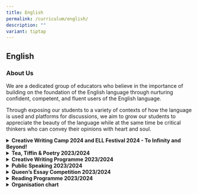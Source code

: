 ```yaml
---
title: English
permalink: /curriculum/english/
description: ""
variant: tiptap
---
```

<h2>English</h2>
<h3>About Us</h3>
<p>We are a dedicated group of educators who believe in the importance of
building on the foundation of the English language through nurturing confident,
competent, and fluent users of the English language.</p>
<p>Through exposing our students to a variety of contexts of how the language
is used and platforms for discussions, we aim to grow our students to appreciate
the beauty of the language while at the same time be critical thinkers
who can convey their opinions with heart and soul.</p>
<div data-type="detailGroup" class="isomer-accordion-group isomer-accordion isomer-accordion-white">
<details class="isomer-details">
<summary><strong>Creative Writing Camp 2024 and ELL Festival 2024 - To Infinity and Beyond!&nbsp;</strong>
</summary>
<div data-type="detailsContent" class="isomer-details-content">
<p>During the June holidays, selected interested students participated in
our annual Creative Writing Camp, with experiences and workshops led by
teachers and professionals from the writing industry. In Term 3, ELL Festival
took place with various activities to engage students' curiosity about
the English Language and literary pursuits.&nbsp;</p>
<p>Do check out their works here at our online publication, <a href="https://sites.google.com/moe.edu.sg/contemplations2024/home" rel="noopener nofollow" target="_blank">ContemplAItions 2024</a>!&nbsp;</p>
<p>In addition, you may also enjoy reading the thoughtful and creative essays
by students who achieved Gold and Silver awards at the Queens Commonwealth
Essay Competition, also hosted on the website!&nbsp;</p>
</div>
</details>
</div>
<div data-type="detailGroup" class="isomer-accordion-group isomer-accordion isomer-accordion-white">
<details class="isomer-details">
<summary><strong>Tea, Tiffin &amp; Poetry 2023/2024</strong>
</summary>
<div data-type="detailsContent" class="isomer-details-content">
<p>We are delighted to share that our students participated in the 'Tea,
Tiffin, and Poetry' 2024 event at CHIJ St. Nicholas Girls' School. This
event was dedicated to celebrating the art of poetry, offering students
a unique opportunity to engage with local poets and fellow poetry enthusiasts
and embodying our school’s commitment to nurturing the arts and fostering
a love for literature within our community.&nbsp;</p>
<p>During the event, our students immersed themselves in the rich world of
poetry through reading, writing, and listening to original works. The afternoon
was brimming with creativity and inspiration, enabling students to deepen
their understanding and appreciation of poetic expression. We are proud
of the insights and creative growth our students gained from this memorable
experience.</p>
<p>We are also thrilled to announce that our students, Chang Ling-Chi @ Olivia
Zelda Setiono and Vidal Janella Amy Pfrilz De Vera from 3 Excellence, received
recognition for their outstanding poetry, clinching awards for ‘The Most
Thought-Provoking Poem’ and ‘The Best Writer’s Craft,’ respectively.</p>
<p></p>
<p></p>
<div class="isomer-image-wrapper">
<img style="width: 50%;" height="auto" width="100%" alt="" src="/images/el_ttp 2024 (2).jpg">
</div>
<div class="isomer-image-wrapper">
<img style="width: 50%;" height="auto" width="100%" alt="" src="/images/el_ttp 2024 (1).jpg">
</div>
</div>
</details>
</div>
<div data-type="detailGroup" class="isomer-accordion-group isomer-accordion isomer-accordion-white">
<details class="isomer-details">
<summary><strong>Creative Writing Programme 2023/2024</strong>
</summary>
<div data-type="detailsContent" class="isomer-details-content">
<ul data-tight="true" class="tight">
<li>
<p><strong><u>CAP 2023/2024</u></strong>
<br><strong>2023/2024 CAPpers</strong>
<br>Student-writers in our Creative Writing Programme passionately pursued
their craft, meticulously developing portfolios of original works that
reflect a deep sensitivity to the world around them for the Creative Arts
Programme (CAP). This prestigious programme, jointly organized by the Gifted
Education Branch, MOE, and Yale-NUS College, offers a unique platform for
young and talented writers.
<br>We are proud to announce that in 2023, two of our students, Stella Tong
Chi Ling from 3 Steadfastness and Rulona Miguel Badilla from 3 Excellence,
were selected to represent AISS at the CAP Seminar, held from 29th May
to 1st June. Continuing this achievement, in 2024, Chang Ling-Chi @ Olivia
Zelda Setiono and Joey Lee Jie Yi, both from 3 Excellence, were also accepted
into CAP, representing AISS at the seminar from 27th to 31st May.</p>
<p>As CAP participants, they engaged in a diverse array of creative writing
workshops, plenary lectures, performance workshops, and enrichment sessions,
all of which pushed their creative boundaries to new heights. We would
like to congratulate them in achieving new and exciting milestones in their
creative writing endeavors.</p>
<p><strong>2023/2024 CAP Mentees</strong>
<br>We are pleased to announce that our 2022 CAPpers, Bellelyn Ong and Klenn
Teo Yuan Jun Kai, successfully submitted their portfolios for the 2023
Mentorship Attachment. As 2023 CAP poetry mentees, they demonstrated a
spirit of excellence, pushing themselves to refine their creative writing
skills under the guidance of a local writer. Their dedication led to the
creation of exceptional poetry pieces, which were selected for publication
in the 2023 CAP Anthology, <em>Eye on the World: Making It New.</em>
</p>
<p>Additionally, Bellelyn received special recognition from the CAP Organising
Committee and was invited to recite her published poem, ‘Pulau Ubin &amp;
Painting Lessons (Title of Film) @ National Gallery’<em>,</em> at the CAP
Seminar Closing Ceremony on 1 June at NAFA. Her performance aimed to inspire
seminar participants from various schools as they embarked on their journeys
as budding writers. Bellelyn was further honored with an invitation to
recite her poem at the 2023 Poetry Festival at NLB on 5th August, where
her work was praised for its craftsmanship and alignment with the festival’s
theme, ‘Sojourners.’ We applaud her outstanding achievements in creative
writing.</p>
<p>Building on this success, Rulona Miguel Badilla from 3 Excellence was
also successful in his application for the 2024 Mentorship Attachment.
Under the mentorship of a local writer, he crafted remarkable poetry pieces
that were selected for publication in the 2024 CAP Anthology, <em>Eye on the World: The Half Familiar.</em> Following
in the footsteps of his seniors, Miguel was chosen to perform a reading
of his poem, ‘Self-portrait of an Art Gallery’<em>,</em> at the CAP Seminar
2024 Closing Ceremony, carrying forward the legacy of inspiring students
across schools on their creative writing journeys.</p>
</li>
</ul>
<p></p>
<div class="iframe-wrapper">
<iframe height="569" width="960" allowfullscreen="true" frameborder="0" src="https://docs.google.com/presentation/d/e/2PACX-1vQ_b7CrCWVyGgDkhUmKrXjONdLMHGd8jIcQS8oHOs8_iIJ4-XhD5gRYgYkZx2faOCubHyG8pqzv23sA/embed?start=true&amp;loop=true&amp;delayms=3000"></iframe>
</div>
<p></p>
<p></p>
<ul data-tight="true" class="tight">
<li>
<p><strong><u>Creative Writing Workshop 2023</u></strong>
<br>Picture this: The words you have penned on paper dances to the beat of
spoken word poetry, and memorable worlds of wonderful fiction are formed
with little words, quick sentences, and a few characters.</p>
<p></p>
<p>This is what students from our AISS Creative Writing Program experienced
during this year’s Creative Writing Camp, conducted during the last week
of the June’s holidays. Through a series of workshops led by our teachers
as well as established contemporary Singapore writers, Marc Nair and Neil
Humphreys, students gained great insights into the myriad possibilities
of writing.&nbsp;</p>
<p></p>
<p>By the end of the camp, they learnt how to bring their written words to
life as they performed or presented their works in front of an audience.
It was a joy to see them impressing their peers with their brave attempts
at acrostic poetries, visual poetries or prose embellished with detailed
descriptions enhanced by carefully chosen literary devices.</p>
<p></p>
<p>Quickly and adeptly, participants also learnt to create gripping short
fiction–a genre which involves creating impactful narratives composed of
minimal characters governed by one or two central themes and concerns–with
the personalised guidance and feedback from Neil Humphreys, who has published
numerous works.&nbsp;</p>
<p></p>
<p>After these experiences, these budding writers are encouraged to edit
and improve on their created work, with the guidance and feedback of the
teachers. Their works will subsequently be featured in AISS’s public school
online publication, Contemplations.&nbsp;</p>
<p></p>
<p><strong>2023 Creative Writing Workshop</strong>
<br>Writing as a performing art? With singing and serenading to boot?</p>
<p></p>
<p>This is what students who participated in AISS Creative Writing Workshop
2023 experienced during the first week of the June holidays. They had a
great cathartic release from the online versions conducted over the previous
pandemic years. While acquiring writing strategies over online sessions
was plausible, nothing could beat meeting face-to-face.&nbsp;</p>
<p></p>
<p>Two workshops by established contemporary Singapore writers, Marc Nair
and Jennifer Anne Champion, were also conducted, giving participants greater
insights into the myriad possibilities of writing.</p>
<p>Students enjoyed impressing their peers with their brave attempts at acrostic
poems, visual poetries or prose embellished with detailed descriptions
enhanced by carefully chosen literary devices. There was also a sensory
walk to the nearby Sembawang Hot Spring Park to stimulate participants’
imaginations.</p>
<p></p>
<p>Check out some of these creative works published and featured on <strong><a href="https://sites.google.com/moe.edu.sg/contemplations2022-2023/" rel="noopener nofollow" target="_blank">Contemplations</a></strong>!</p>
<p></p>
<div class="iframe-wrapper">
<iframe height="569" width="960" allowfullscreen="true" frameborder="0" src="https://docs.google.com/presentation/d/e/2PACX-1vQAJr0dFLUIqD_WDVM5sTGJCg4epcb0cF9nyUq9fePSsQojGaB3N_BeURrIb2MCJwNJV7h-KDVrNTl0/embed?start=true&amp;loop=true&amp;delayms=3000"></iframe>
</div>
</li>
</ul>
<p></p>
</div>
</details>
</div>
<div data-type="detailGroup" class="isomer-accordion-group isomer-accordion isomer-accordion-white">
<details class="isomer-details">
<summary><strong>Public Speaking 2023/2024</strong>
</summary>
<div data-type="detailsContent" class="isomer-details-content">
<p>‘Rotate both of your shoulder blades backwards and then forward.’</p>
<p>‘Shake your arms vigorously as if dozens of invisible jellyfish are clinging
on to them.’&nbsp;</p>
<p>What in the world is this workshop?&nbsp;</p>
<p>
<br>Only when the instructor, like an accomplished choir master, put participants
through the paces of varying their intonations and conquering tongue twisters,
then some semblance of a public speaking workshop emerges.</p>
<p>
<br>What a fun and engaging workshop which garners high ratings year in and
year out! Participants will be deployed to helm school concerts and events
to provide them with opportunities to put into practice what they have
learnt.</p>
<p></p>
<div class="iframe-wrapper">
<iframe height="569" width="960" allowfullscreen="true" frameborder="0" src="https://docs.google.com/presentation/d/e/2PACX-1vRU6MSnZq-pA9yNk-Eoxy0Spd-At_6B0l4q-_dxVRw8GI_u13luYAUKULxZN-BiJg802rKifoKZzPhL/embed?start=true&amp;loop=true&amp;delayms=3000"></iframe>
</div>
</div>
</details>
</div>
<div data-type="detailGroup" class="isomer-accordion-group isomer-accordion isomer-accordion-white">
<details class="isomer-details">
<summary><strong>Queen’s Essay Competition 2023/2024</strong>
</summary>
<div data-type="detailsContent" class="isomer-details-content">
<p>This annual international writing competition provides both budding and
sophisticated writers the much needed opportunities - the former to explore
whether they have what it takes to be a writer and the latter, a means
to pitch their writing skills and creativity against their peers from other
parts of the world. It is no wonder that this competition captures the
imagination of many AI students who participated, enhancing their interest
and more importantly, leveling up their writing skills.</p>
<p></p>
<div class="iframe-wrapper">
<iframe height="749" width="1280" allowfullscreen="true" frameborder="0" src="https://docs.google.com/presentation/d/e/2PACX-1vQpjSBUAucb3OoZrN7c805f1pR0LMiHlWu4aMjguMPoxQMn_qBaqHdF-bJWv10e-g/embed?start=true&amp;loop=true&amp;delayms=3000"></iframe>
</div>
</div>
</details>
</div>
<div data-type="detailGroup" class="isomer-accordion-group isomer-accordion isomer-accordion-white">
<details class="isomer-details">
<summary><strong>Reading Programme 2023/2024</strong>
</summary>
<div data-type="detailsContent" class="isomer-details-content">
<ul data-tight="true" class="tight">
<li>
<p><strong><u>Assembly Programmes</u></strong>
<br>During our weekly assembly, our Reading Ambassadors actively promote our
schools’ reading initiatives, rousing their peers to avidly participate
in reading ventures and borrow books. On 9<sup>th</sup> February 2023, our
Reading Ambassadors, Olivia Zelda Setiano from 2E1 and Javien Quek Wen
Le from 3 Integrity gave a riveting presentation on our library’s thematic
event, ‘Valentine’s Day’, encouraging students to go on blind dates with
books and explore our ‘Busk Me Away Station’ where students can express
their love for creative expression and music through live performances
at the library.&nbsp;
<br>
<br>In another example, during the 30th August Assembly Programme, our Reading
Programme collaborated with the school’s ALP Programme and NLB to address
the contemporary issue of Food Sustainability. Reading Ambassador Fernandez
Ronne Gabrielle Abrenica from 2E3 highlighted recommended reads by NLB,
which were also available on Sora, our school’s digital library. Alongside
the ALP ambassadors, they showcased exemplary vlogs created by students
Fong Siyi, Jolin, and Nadyne Nur Rahilah Binte Hiskandar Numeiry from 4N2.
These vlogs were inspired by The IN Straits Times article, “Going Plastic-Free
For One Day,” from <em>The Environment Issue</em>, underscoring the positive
impact our school’s reading subscription to The IN Straits Times has on
our students.</p>
</li>
</ul>
<div class="iframe-wrapper">
<iframe height="569" width="960" allowfullscreen="true" frameborder="0" src="https://docs.google.com/presentation/d/e/2PACX-1vSUktEGYW1F6yv0kxdFJjRlWMYHitn4FlkjKj2OI7FQHDN7l5dwdQjr1pUbTPBXUzHh9roN--PEM_s_/embed?start=true&amp;loop=true&amp;delayms=3000"></iframe>
</div>
<p></p>
<ul data-tight="true" class="tight">
<li>
<p><strong><u>Outreach</u></strong>
<br><strong>AISS Reading Ambassadors Ignite the Joy of Reading in the Community with NLB</strong>
<br>On the 13th of July 2024, our Reading Ambassadors from Ahmad Ibrahim Secondary
School had the incredible opportunity to collaborate with the National
Library Board (NLB) in an outreach event at Yishun Public Library. Titled <em>Tales Come Alive: A Puppetry Reading Adventure</em>,
the event was designed to captivate the imaginations of young readers and
foster a love for storytelling in the community.</p>
<p>Our Reading Ambassadors took center stage, delivering a delightful and
engaging puppetry reading session that brought stories to life. With vibrant
characters, expressive voices, and creative puppetry, they transported
the audience into the magical worlds of their chosen tales. This interactive
and entertaining approach not only captured the attention of the children
but also inspired a renewed interest in reading among the audience members.</p>
<p>The event was a resounding success, with attendees leaving with smiles
on their faces and a spark of curiosity ignited in their hearts. The collaboration
with NLB provided our students with a unique platform to develop their
public speaking and performance skills while contributing meaningfully
to the community.</p>
<p>We are incredibly proud of our Reading Ambassadors for their dedication,
creativity, and passion for promoting literacy. This outreach event is
a testament to the power of storytelling and the importance of nurturing
a lifelong love for reading.</p>
<p>We look forward to many more opportunities to engage with the community
and spread the joy of reading far and wide!
<br>
</p>
<div class="iframe-wrapper">
<iframe height="569" width="960" allowfullscreen="true" frameborder="0" src="https://docs.google.com/presentation/d/e/2PACX-1vTylUrIXBARZH1mrIHaqJtT5P7QbmOScjezBVONUEzMO8gl_D5QrNS1CJpHMY1A_dZAUgvGS8WfOjPI/embed?start=true&amp;loop=true&amp;delayms=3000"></iframe>
</div>
</li>
</ul>
<p></p>
<ul data-tight="true" class="tight">
<li>
<p><strong><u>Thematic Events</u></strong>
<br>A new month at our library beckons a new thematic event, calling students
to celebrate significant occasions with the school and their peers as one
AI community. Our students were thrilled to participate in a myriad of
ever-changing activities throughout the year, be it serenading the crowds
at the ‘Busk Me Away’ station for Valentine’s Day or making paper pageant
dolls for International Friendship Day. Not only that, but our library
also collaborated with NPCC to hold an interactive Crime Scene Investigation
where students sleuth and solve a crime mystery and stand a chance at winning
attractive prizes.&nbsp;</p>
<p>Alongside these activities, students also explore our enticing book displays
such as our mystery reads with alluring teasers tempting them to pick them
up as their next read. With a slew of events, invigorating our library
with a new lease of life each month, we are committed to ignite, in our
students, the passion for reading and exploration!
<br>
</p>
<div class="iframe-wrapper">
<iframe height="569" width="960" allowfullscreen="true" frameborder="0" src="https://docs.google.com/presentation/d/e/2PACX-1vSrX20JssjS8QD3mKWtNBitG_DH297O7y_RUyNRwmTQeKe1zVKoc-ctnsHq4dvURQsugGkoILM4QfmJ/embed?start=true&amp;loop=true&amp;delayms=3000"></iframe>
</div>
<p></p>
</li>
</ul>
</div>
</details>
</div>
<div data-type="detailGroup" class="isomer-accordion-group isomer-accordion isomer-accordion-white">
<details class="isomer-details">
<summary><strong>Organisation chart</strong>
</summary>
<div data-type="detailsContent" class="isomer-details-content">
<table style="minWidth: 75px">
<colgroup>
<col>
<col>
<col>
</colgroup>
<tbody>
<tr>
<td rowspan="1" colspan="1">
<p><strong>1</strong>
<br>
</p>
</td>
<td rowspan="1" colspan="1">
<p>Mdm Nah Ser Yen
<br>
</p>
</td>
<td rowspan="1" colspan="1">
<p>HOD/EL
<br>
</p>
</td>
</tr>
<tr>
<td rowspan="1" colspan="1">
<p><strong>2</strong>
<br>
</p>
</td>
<td rowspan="1" colspan="1">
<p>Mr Burton Row
<br>
</p>
</td>
<td rowspan="1" colspan="1">
<p>ST/Lit
<br>
</p>
</td>
</tr>
<tr>
<td rowspan="1" colspan="1">
<p><strong>2</strong>
<br>
</p>
</td>
<td rowspan="1" colspan="1">
<p>Mdm Lilian Ngui
<br>
</p>
</td>
<td rowspan="1" colspan="1">
<p></p>
</td>
</tr>
<tr>
<td rowspan="1" colspan="1">
<p><strong>3</strong>
<br>
</p>
</td>
<td rowspan="1" colspan="1">
<p>Mdm Hafizhah Jamel
<br>
</p>
</td>
<td rowspan="1" colspan="1">
<p></p>
</td>
</tr>
<tr>
<td rowspan="1" colspan="1">
<p><strong>4</strong>
<br>
</p>
</td>
<td rowspan="1" colspan="1">
<p>Mdm Jennifer Koh Pei Pei
<br>
</p>
</td>
<td rowspan="1" colspan="1">
<p></p>
</td>
</tr>
<tr>
<td rowspan="1" colspan="1">
<p><strong>5</strong>
<br>
</p>
</td>
<td rowspan="1" colspan="1">
<p>Mdm Kasturi Manoselvam
<br>
</p>
</td>
<td rowspan="1" colspan="1">
<p></p>
</td>
</tr>
<tr>
<td rowspan="1" colspan="1">
<p><strong>6</strong>
<br>
</p>
</td>
<td rowspan="1" colspan="1">
<p>Mdm Amelia Y Dizon
<br>
</p>
</td>
<td rowspan="1" colspan="1">
<p></p>
</td>
</tr>
<tr>
<td rowspan="1" colspan="1">
<p><strong>7</strong>
<br>
</p>
</td>
<td rowspan="1" colspan="1">
<p>Ms Nur Syakira Zamri
<br>
</p>
</td>
<td rowspan="1" colspan="1">
<p></p>
</td>
</tr>
<tr>
<td rowspan="1" colspan="1">
<p><strong>8</strong>
<br>
</p>
</td>
<td rowspan="1" colspan="1">
<p>Ms Tan Wiphaporn
<br>
</p>
</td>
<td rowspan="1" colspan="1">
<p></p>
</td>
</tr>
<tr>
<td rowspan="1" colspan="1">
<p><strong>9</strong>
<br>
</p>
</td>
<td rowspan="1" colspan="1">
<p>Mr Fong Tjen Shan Ryan
<br>
</p>
</td>
<td rowspan="1" colspan="1">
<p></p>
</td>
</tr>
<tr>
<td rowspan="1" colspan="1">
<p><strong>10</strong>
<br>
</p>
</td>
<td rowspan="1" colspan="1">
<p>Ms Wang Xuejuan
<br>
</p>
</td>
<td rowspan="1" colspan="1">
<p></p>
</td>
</tr>
<tr>
<td rowspan="1" colspan="1">
<p><strong>11</strong>
<br>
</p>
</td>
<td rowspan="1" colspan="1">
<p>Ms Ang Xin Ru Ruby
<br>
</p>
</td>
<td rowspan="1" colspan="1">
<p></p>
</td>
</tr>
<tr>
<td rowspan="1" colspan="1">
<p><strong>12</strong>
<br>
</p>
</td>
<td rowspan="1" colspan="1">
<p>Mr Enzo Charles Victor Buttazzoni
<br>
</p>
</td>
<td rowspan="1" colspan="1">
<p></p>
</td>
</tr>
<tr>
<td rowspan="1" colspan="1">
<p><strong>13</strong>
</p>
</td>
<td rowspan="1" colspan="1">
<p>Mr Tan Yee Herng Zest</p>
<p></p>
</td>
<td rowspan="1" colspan="1">
<p></p>
</td>
</tr>
<tr>
<td rowspan="1" colspan="1">
<p><strong>14</strong>
</p>
</td>
<td rowspan="1" colspan="1">
<p>Ms Ng U-Ning Ruth</p>
<p></p>
</td>
<td rowspan="1" colspan="1">
<p></p>
</td>
</tr>
<tr>
<td rowspan="1" colspan="1">
<p><strong>15</strong>
</p>
</td>
<td rowspan="1" colspan="1">
<p>Ms Low Qiao Yuan</p>
<p></p>
</td>
<td rowspan="1" colspan="1">
<p></p>
</td>
</tr>
</tbody>
</table>
<p></p>
</div>
</details>
</div>
<p></p>
<p></p>
<p></p>